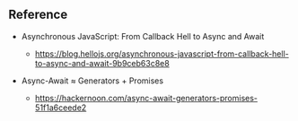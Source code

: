 ## Reference
- Asynchronous JavaScript: From Callback Hell to Async and Await
  - https://blog.hellojs.org/asynchronous-javascript-from-callback-hell-to-async-and-await-9b9ceb63c8e8

- Async-Await ≈ Generators + Promises
  - https://hackernoon.com/async-await-generators-promises-51f1a6ceede2



